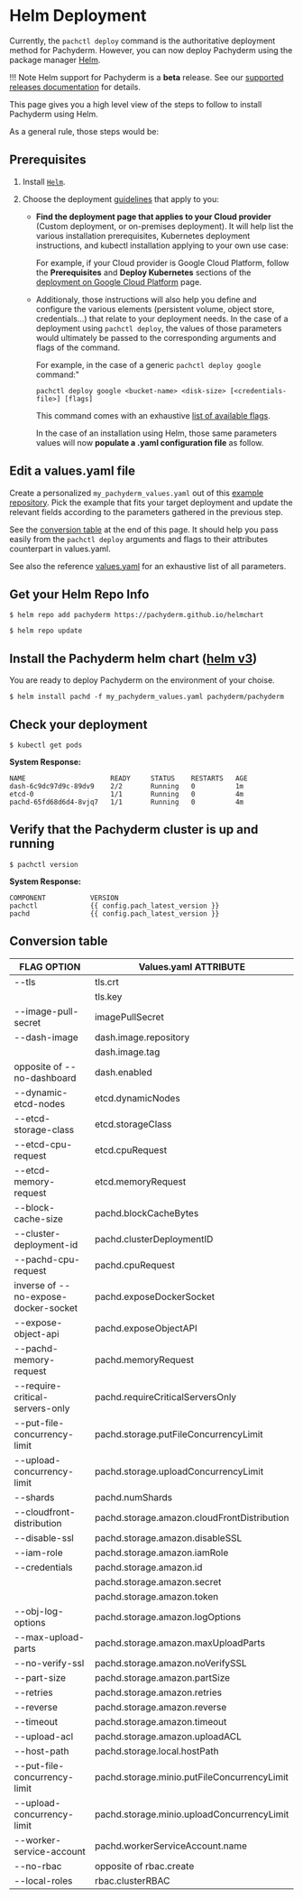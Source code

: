 # Helm Deployment

Currently, the `pachctl deploy` command is the authoritative deployment method for Pachyderm.
However, you can now deploy Pachyderm using the package manager [Helm](https://helm.sh/docs/intro/install/#helm).

!!! Note
      Helm support for Pachyderm is a **beta** release. 
      See our [supported releases documentation](https://docs.pachyderm.com/latest/contributing/supported-releases/#release-status) for details.

This page gives you a high level view of the steps to follow to install Pachyderm using Helm.

As a general rule, those steps would be:

## Prerequisites
1. Install [`Helm`](https://helm.sh/docs/intro/install/). 

1. Choose the deployment [guidelines](https://docs.pachyderm.com/latest/deploy-manage/deploy/) that apply to you:
    * **Find the deployment page that applies to your Cloud provider** (Custom deployment, or on-premises deployment).
    It will help list the various installation prerequisites, Kubernetes deployment instructions, and kubectl installation applying to your own use case:
    
        For example, if your Cloud provider is Google Cloud Platform, follow the **Prerequisites** and **Deploy Kubernetes** sections of the [deployment on Google Cloud Platform](https://docs.pachyderm.com/latest/deploy-manage/deploy/google_cloud_platform/#google-cloud-platform) page.

    * Additionaly, those instructions will also help you define and configure the various elements (persistent volume, object store, credentials...) that relate to your deployment needs. 
    In the case of a deployment using `pachctl deploy`, the values of those parameters would ultimately be passed to the 
    corresponding arguments and flags of the command.

        For example, in the case of a generic `pachctl deploy google` command:"
        ```shell
        pachctl deploy google <bucket-name> <disk-size> [<credentials-file>] [flags]
        ```
        This command comes with an exhaustive [list of available flags](https://docs.pachyderm.com/latest/reference/pachctl/pachctl_deploy_google/).
    
        In the case of an installation using Helm, those same parameters values will now **populate a .yaml configuration file** as follow.

## Edit a values.yaml file
Create a personalized `my_pachyderm_values.yaml` out of this [example repository](https://github.com/pachyderm/helmchart/tree/master/examples). Pick the example that fits your target deployment and update the relevant fields according to the parameters gathered in the previous step.   

See the [conversion table](#conversion-table) at the end of this page. It should help you pass easily from the `pachctl deploy` arguments and flags to their attributes counterpart in values.yaml.

See also the reference [values.yaml](https://github.com/pachyderm/helmchart/blob/master/pachyderm/values.yaml) for an exhaustive list of all parameters.

## Get your Helm Repo Info
```shell
$ helm repo add pachyderm https://pachyderm.github.io/helmchart
```
```shell
$ helm repo update
```

## Install the Pachyderm helm chart ([helm v3](https://helm.sh/docs/intro/))
You are ready to deploy Pachyderm on the environment of your choise.
```shell
$ helm install pachd -f my_pachyderm_values.yaml pachyderm/pachyderm
```

## Check your deployment 

```shell
$ kubectl get pods
```

**System Response:**

```
NAME                     READY     STATUS    RESTARTS   AGE
dash-6c9dc97d9c-89dv9    2/2       Running   0          1m
etcd-0                   1/1       Running   0          4m
pachd-65fd68d6d4-8vjq7   1/1       Running   0          4m
```

## Verify that the Pachyderm cluster is up and running

```shell
$ pachctl version
```

**System Response:**

```
COMPONENT           VERSION
pachctl             {{ config.pach_latest_version }}
pachd               {{ config.pach_latest_version }}
```

## Conversion table
| FLAG OPTION | Values.yaml ATTRIBUTE |
|-------------|-----------------------|
|--tls|tls.crt|
||tls.key|
|--image-pull-secret|imagePullSecret|
|--dash-image|dash.image.repository|
||dash.image.tag|
|opposite of --no-dashboard|dash.enabled |
|--dynamic-etcd-nodes|etcd.dynamicNodes|
|--etcd-storage-class|etcd.storageClass|
|--etcd-cpu-request|etcd.cpuRequest|
|--etcd-memory-request|etcd.memoryRequest|
|--block-cache-size|pachd.blockCacheBytes|
|--cluster-deployment-id|pachd.clusterDeploymentID|
|--pachd-cpu-request|pachd.cpuRequest|
|inverse of --no-expose-docker-socket|pachd.exposeDockerSocket|
|--expose-object-api|pachd.exposeObjectAPI|
|--pachd-memory-request|pachd.memoryRequest|
|--require-critical-servers-only|pachd.requireCriticalServersOnly|
|--put-file-concurrency-limit|pachd.storage.putFileConcurrencyLimit|
|--upload-concurrency-limit|pachd.storage.uploadConcurrencyLimit|
|--shards|pachd.numShards|
|--cloudfront-distribution|pachd.storage.amazon.cloudFrontDistribution|
|--disable-ssl|pachd.storage.amazon.disableSSL|
|--iam-role|pachd.storage.amazon.iamRole|
|--credentials|pachd.storage.amazon.id|
|| pachd.storage.amazon.secret|
|| pachd.storage.amazon.token|
|--obj-log-options|pachd.storage.amazon.logOptions|
|--max-upload-parts|pachd.storage.amazon.maxUploadParts|
|--no-verify-ssl|pachd.storage.amazon.noVerifySSL|
|--part-size|pachd.storage.amazon.partSize|
|--retries|pachd.storage.amazon.retries|
|--reverse|pachd.storage.amazon.reverse|
|--timeout|pachd.storage.amazon.timeout|
|--upload-acl|pachd.storage.amazon.uploadACL|
|--host-path|pachd.storage.local.hostPath|
|--put-file-concurrency-limit|pachd.storage.minio.putFileConcurrencyLimit|
|--upload-concurrency-limit|pachd.storage.minio.uploadConcurrencyLimit|
|--worker-service-account|pachd.workerServiceAccount.name|
|--no-rbac|opposite of rbac.create|
|--local-roles|rbac.clusterRBAC|

